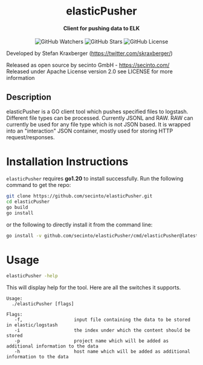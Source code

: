 <h1 align="center">elasticPusher</h1>
<h4 align="center">Client for pushing data to ELK</h4>
<p align="center">
  
  <img src="https://img.shields.io/github/watchers/secinto/elasticPusher?label=Watchers&style=for-the-badge" alt="GitHub Watchers">
  <img src="https://img.shields.io/github/stars/secinto/elasticPusher?style=for-the-badge" alt="GitHub Stars">
  <img src="https://img.shields.io/github/license/secinto/elasticPusher?style=for-the-badge" alt="GitHub License">
</p>

Developed by Stefan Kraxberger (https://twitter.com/skraxberger/)  

Released as open source by secinto GmbH - https://secinto.com/  
Released under Apache License version 2.0 see LICENSE for more information

Description
----
elasticPusher is a GO client tool which pushes specified files to logstash. Different file types can be processed. 
Currently JSONL and RAW. RAW can currently be used for any file type which is not JSON based. It is wrapped into an 
"interaction" JSON container, mostly used for storing HTTP request/responses. 

# Installation Instructions

`elasticPusher` requires **go1.20** to install successfully. Run the following command to get the repo:

```sh
git clone https://github.com/secinto/elasticPusher.git
cd elasticPusher
go build
go install
```

or the following to directly install it from the command line:

```sh
go install -v github.com/secinto/elasticPusher/cmd/elasticPusher@latest
```

# Usage

```sh
elasticPusher -help
```

This will display help for the tool. Here are all the switches it supports.


```console
Usage:
  ./elasticPusher [flags]

Flags:
   -f,                   input file containing the data to be stored in elastic/logstash
   -i                    the index under which the content should be stored
   -p                    project name which will be added as additional information to the data
   -h                    host name which will be added as additional information to the data
